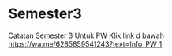 # Semester3
Catatan Semester 3
Untuk PW Klik link d bawah
https://wa.me/6285859541243?text=Info_PW_1
